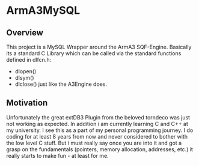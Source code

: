 # ArmA3MySQL
## Overview
This project is a MySQL Wrapper around the ArmA3 SQF-Engine. Basically its a standard C Library which can be called via the standard functions defined in dlfcn.h:
- dlopen()
- dlsym()
- dlclose()
just like the A3Engine does.

## Motivation
Unfortunately the great extDB3 Plugin from the beloved torndeco was just not working as expected.
In addition i am currently learning C and C++ at my university. I see this as a part of my personal programming journey. I do coding for at least 8 years from now and never considered to bother with the low level C stuff.
But i must really say once you are into it and got a grasp on the fundamentals (pointers, memory allocation, addresses, etc.) it really starts to make fun - at least for me.
